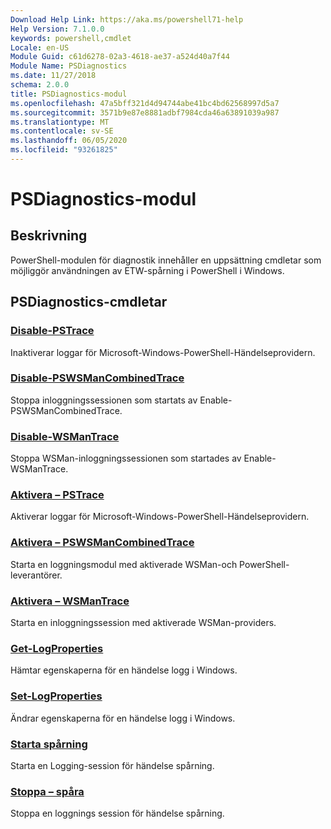 ```yaml
---
Download Help Link: https://aka.ms/powershell71-help
Help Version: 7.1.0.0
keywords: powershell,cmdlet
Locale: en-US
Module Guid: c61d6278-02a3-4618-ae37-a524d40a7f44
Module Name: PSDiagnostics
ms.date: 11/27/2018
schema: 2.0.0
title: PSDiagnostics-modul
ms.openlocfilehash: 47a5bff321d4d94744abe41bc4bd62568997d5a7
ms.sourcegitcommit: 3571b9e87e8881adbf7984cda46a63891039a987
ms.translationtype: MT
ms.contentlocale: sv-SE
ms.lasthandoff: 06/05/2020
ms.locfileid: "93261825"
---
```

# PSDiagnostics-modul

## Beskrivning

PowerShell-modulen för diagnostik innehåller en uppsättning cmdletar som möjliggör användningen av ETW-spårning i PowerShell i Windows.

## PSDiagnostics-cmdletar

### [Disable-PSTrace](Disable-PSTrace.md)
Inaktiverar loggar för Microsoft-Windows-PowerShell-Händelseprovidern.

### [Disable-PSWSManCombinedTrace](Disable-PSWSManCombinedTrace.md)
Stoppa inloggningssessionen som startats av Enable-PSWSManCombinedTrace.

### [Disable-WSManTrace](Disable-WSManTrace.md)
Stoppa WSMan-inloggningssessionen som startades av Enable-WSManTrace.

### [Aktivera – PSTrace](Enable-PSTrace.md)
Aktiverar loggar för Microsoft-Windows-PowerShell-Händelseprovidern.

### [Aktivera – PSWSManCombinedTrace](Enable-PSWSManCombinedTrace.md)
Starta en loggningsmodul med aktiverade WSMan-och PowerShell-leverantörer.

### [Aktivera – WSManTrace](Enable-WSManTrace.md)
Starta en inloggningssession med aktiverade WSMan-providers.

### [Get-LogProperties](Get-LogProperties.md)
Hämtar egenskaperna för en händelse logg i Windows.

### [Set-LogProperties](Set-LogProperties.md)
Ändrar egenskaperna för en händelse logg i Windows.

### [Starta spårning](Start-Trace.md)
Starta en Logging-session för händelse spårning.

### [Stoppa – spåra](Stop-Trace.md)
Stoppa en loggnings session för händelse spårning.

